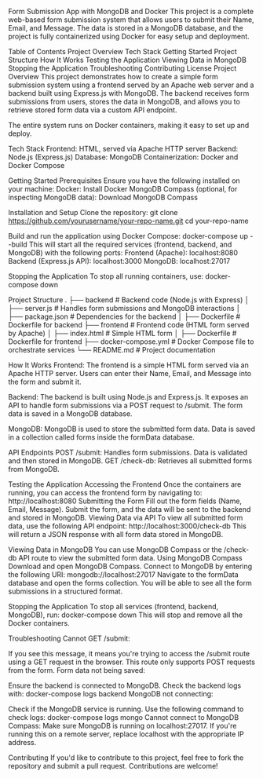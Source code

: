 Form Submission App with MongoDB and Docker
This project is a complete web-based form submission system that allows users to submit their Name, Email, and Message. The data is stored in a MongoDB database, and the project is fully containerized using Docker for easy setup and deployment.

Table of Contents
Project Overview
Tech Stack
Getting Started
Project Structure
How It Works
Testing the Application
Viewing Data in MongoDB
Stopping the Application
Troubleshooting
Contributing
License
Project Overview
This project demonstrates how to create a simple form submission system using a frontend served by an Apache web server and a backend built using Express.js with MongoDB. The backend receives form submissions from users, stores the data in MongoDB, and allows you to retrieve stored form data via a custom API endpoint.

The entire system runs on Docker containers, making it easy to set up and deploy.

Tech Stack
Frontend: HTML, served via Apache HTTP server
Backend: Node.js (Express.js)
Database: MongoDB
Containerization: Docker and Docker Compose

Getting Started
Prerequisites
Ensure you have the following installed on your machine:
Docker: Install Docker
MongoDB Compass (optional, for inspecting MongoDB data): Download MongoDB Compass

Installation and Setup
Clone the repository:
git clone https://github.com/yourusername/your-repo-name.git
cd your-repo-name

Build and run the application using Docker Compose:
docker-compose up --build
This will start all the required services (frontend, backend, and MongoDB) with the following ports:
Frontend (Apache): localhost:8080
Backend (Express.js API): localhost:3000
MongoDB: localhost:27017

Stopping the Application
To stop all running containers, use:
docker-compose down

Project Structure
.
├── backend               # Backend code (Node.js with Express)
│   ├── server.js         # Handles form submissions and MongoDB interactions
│   ├── package.json      # Dependencies for the backend
│   ├── Dockerfile        # Dockerfile for backend
├── frontend              # Frontend code (HTML form served by Apache)
│   ├── index.html        # Simple HTML form
│   ├── Dockerfile        # Dockerfile for frontend
├── docker-compose.yml    # Docker Compose file to orchestrate services
└── README.md             # Project documentation

How It Works
Frontend: The frontend is a simple HTML form served via an Apache HTTP server. Users can enter their Name, Email, and Message into the form and submit it.

Backend: The backend is built using Node.js and Express.js. It exposes an API to handle form submissions via a POST request to /submit. The form data is saved in a MongoDB database.

MongoDB: MongoDB is used to store the submitted form data. Data is saved in a collection called forms inside the formData database.

API Endpoints
POST /submit: Handles form submissions. Data is validated and then stored in MongoDB.
GET /check-db: Retrieves all submitted forms from MongoDB.

Testing the Application
Accessing the Frontend
Once the containers are running, you can access the frontend form by navigating to:
http://localhost:8080
Submitting the Form
Fill out the form fields (Name, Email, Message).
Submit the form, and the data will be sent to the backend and stored in MongoDB.
Viewing Data via API
To view all submitted form data, use the following API endpoint:
http://localhost:3000/check-db
This will return a JSON response with all form data stored in MongoDB.

Viewing Data in MongoDB
You can use MongoDB Compass or the /check-db API route to view the submitted form data.
Using MongoDB Compass
Download and open MongoDB Compass.
Connect to MongoDB by entering the following URI:
mongodb://localhost:27017
Navigate to the formData database and open the forms collection. You will be able to see all the form submissions in a structured format.

Stopping the Application
To stop all services (frontend, backend, MongoDB), run:
docker-compose down
This will stop and remove all the Docker containers.

Troubleshooting
Cannot GET /submit:

If you see this message, it means you're trying to access the /submit route using a GET request in the browser. This route only supports POST requests from the form.
Form data not being saved:

Ensure the backend is connected to MongoDB. Check the backend logs with:
docker-compose logs backend
MongoDB not connecting:

Check if the MongoDB service is running. Use the following command to check logs:
docker-compose logs mongo
Cannot connect to MongoDB Compass:
Make sure MongoDB is running on localhost:27017. If you're running this on a remote server, replace localhost with the appropriate IP address.

Contributing
If you'd like to contribute to this project, feel free to fork the repository and submit a pull request. Contributions are welcome!
